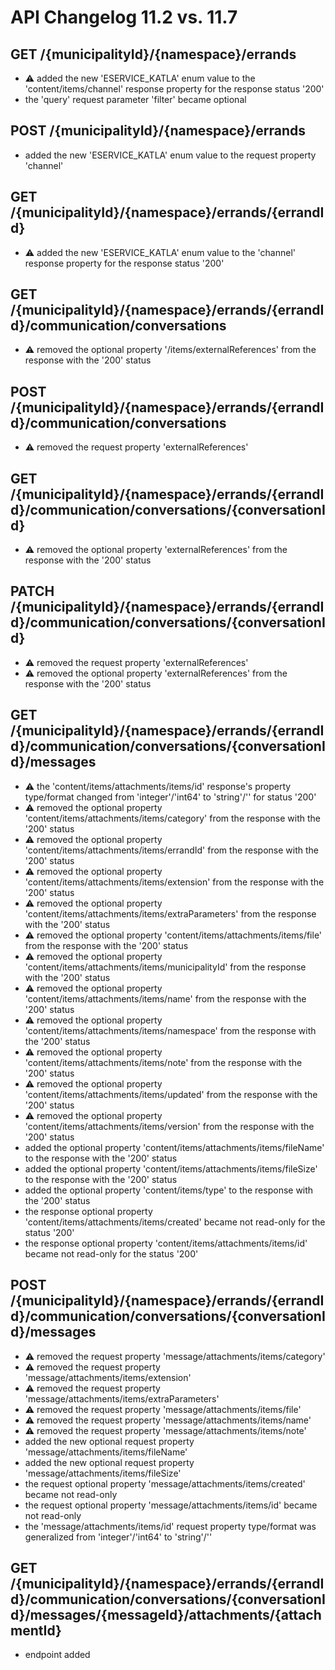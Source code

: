 # API Changelog 11.2 vs. 11.7

## GET /{municipalityId}/{namespace}/errands
- :warning: added the new 'ESERVICE_KATLA' enum value to the 'content/items/channel' response property for the response status '200'
-  the 'query' request parameter 'filter' became optional


## POST /{municipalityId}/{namespace}/errands
-  added the new 'ESERVICE_KATLA' enum value to the request property 'channel'


## GET /{municipalityId}/{namespace}/errands/{errandId}
- :warning: added the new 'ESERVICE_KATLA' enum value to the 'channel' response property for the response status '200'


## GET /{municipalityId}/{namespace}/errands/{errandId}/communication/conversations
- :warning: removed the optional property '/items/externalReferences' from the response with the '200' status


## POST /{municipalityId}/{namespace}/errands/{errandId}/communication/conversations
- :warning: removed the request property 'externalReferences'


## GET /{municipalityId}/{namespace}/errands/{errandId}/communication/conversations/{conversationId}
- :warning: removed the optional property 'externalReferences' from the response with the '200' status


## PATCH /{municipalityId}/{namespace}/errands/{errandId}/communication/conversations/{conversationId}
- :warning: removed the request property 'externalReferences'
- :warning: removed the optional property 'externalReferences' from the response with the '200' status


## GET /{municipalityId}/{namespace}/errands/{errandId}/communication/conversations/{conversationId}/messages
- :warning: the 'content/items/attachments/items/id' response's property type/format changed from 'integer'/'int64' to 'string'/'' for status '200'
- :warning: removed the optional property 'content/items/attachments/items/category' from the response with the '200' status
- :warning: removed the optional property 'content/items/attachments/items/errandId' from the response with the '200' status
- :warning: removed the optional property 'content/items/attachments/items/extension' from the response with the '200' status
- :warning: removed the optional property 'content/items/attachments/items/extraParameters' from the response with the '200' status
- :warning: removed the optional property 'content/items/attachments/items/file' from the response with the '200' status
- :warning: removed the optional property 'content/items/attachments/items/municipalityId' from the response with the '200' status
- :warning: removed the optional property 'content/items/attachments/items/name' from the response with the '200' status
- :warning: removed the optional property 'content/items/attachments/items/namespace' from the response with the '200' status
- :warning: removed the optional property 'content/items/attachments/items/note' from the response with the '200' status
- :warning: removed the optional property 'content/items/attachments/items/updated' from the response with the '200' status
- :warning: removed the optional property 'content/items/attachments/items/version' from the response with the '200' status
-  added the optional property 'content/items/attachments/items/fileName' to the response with the '200' status
-  added the optional property 'content/items/attachments/items/fileSize' to the response with the '200' status
-  added the optional property 'content/items/type' to the response with the '200' status
-  the response optional property 'content/items/attachments/items/created' became not read-only for the status '200'
-  the response optional property 'content/items/attachments/items/id' became not read-only for the status '200'


## POST /{municipalityId}/{namespace}/errands/{errandId}/communication/conversations/{conversationId}/messages
- :warning: removed the request property 'message/attachments/items/category'
- :warning: removed the request property 'message/attachments/items/extension'
- :warning: removed the request property 'message/attachments/items/extraParameters'
- :warning: removed the request property 'message/attachments/items/file'
- :warning: removed the request property 'message/attachments/items/name'
- :warning: removed the request property 'message/attachments/items/note'
-  added the new optional request property 'message/attachments/items/fileName'
-  added the new optional request property 'message/attachments/items/fileSize'
-  the request optional property 'message/attachments/items/created' became not read-only
-  the request optional property 'message/attachments/items/id' became not read-only
-  the 'message/attachments/items/id' request property type/format was generalized from 'integer'/'int64' to 'string'/''


## GET /{municipalityId}/{namespace}/errands/{errandId}/communication/conversations/{conversationId}/messages/{messageId}/attachments/{attachmentId}
-  endpoint added

